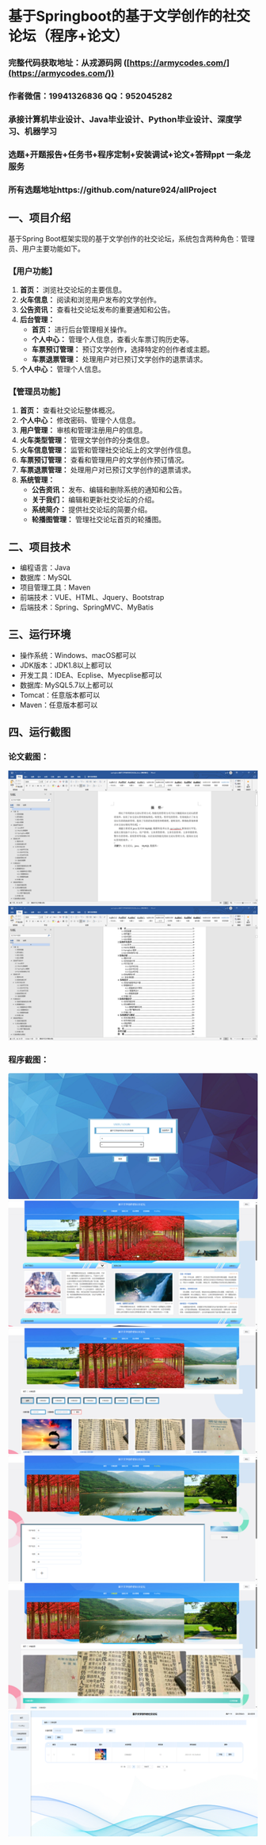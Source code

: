 基于Springboot的基于文学创作的社交论坛（程序+论文）
=
### 完整代码获取地址：从戎源码网 ([https://armycodes.com/](https://armycodes.com/))
### 作者微信：19941326836  QQ：952045282 
### 承接计算机毕业设计、Java毕业设计、Python毕业设计、深度学习、机器学习
### 选题+开题报告+任务书+程序定制+安装调试+论文+答辩ppt 一条龙服务
### 所有选题地址https://github.com/nature924/allProject

一、项目介绍
---
基于Spring Boot框架实现的基于文学创作的社交论坛，系统包含两种角色：管理员、用户主要功能如下。
### 【用户功能】

1. **首页：** 浏览社交论坛的主要信息。
2. **火车信息：** 阅读和浏览用户发布的文学创作。
3. **公告资讯：** 查看社交论坛发布的重要通知和公告。
4. **后台管理：**
   - **首页：** 进行后台管理相关操作。
   - **个人中心：** 管理个人信息，查看火车票订购历史等。
   - **车票预订管理：** 预订文学创作，选择特定的创作者或主题。
   - **车票退票管理：** 处理用户对已预订文学创作的退票请求。
5. **个人中心：** 管理个人信息。

### 【管理员功能】

1. **首页：** 查看社交论坛整体概况。
2. **个人中心：** 修改密码、管理个人信息。
3. **用户管理：** 审核和管理注册用户的信息。
4. **火车类型管理：** 管理文学创作的分类信息。
5. **火车信息管理：** 监管和管理社交论坛上的文学创作信息。
6. **车票预订管理：** 查看和管理用户的文学创作预订情况。
7. **车票退票管理：** 处理用户对已预订文学创作的退票请求。
8. **系统管理：**
   - **公告资讯：** 发布、编辑和删除系统的通知和公告。
   - **关于我们：** 编辑和更新社交论坛的介绍。
   - **系统简介：** 提供社交论坛的简要介绍。
   - **轮播图管理：** 管理社交论坛首页的轮播图。





二、项目技术
---
- 编程语言：Java
- 数据库：MySQL
- 项目管理工具：Maven
- 前端技术：VUE、HTML、Jquery、Bootstrap
- 后端技术：Spring、SpringMVC、MyBatis

三、运行环境
---
- 操作系统：Windows、macOS都可以
- JDK版本：JDK1.8以上都可以
- 开发工具：IDEA、Ecplise、Myecplise都可以
- 数据库: MySQL5.7以上都可以
- Tomcat：任意版本都可以
- Maven：任意版本都可以

四、运行截图
---
### 论文截图：
![image/1.png](limage/1.png)
![image/1.png](limage/2.png)

### 程序截图：
![image/1.png](image/1.png)
![image/1.png](image/2.png)
![image/1.png](image/3.png)
![image/1.png](image/4.png)
![image/1.png](image/5.png)
![image/1.png](image/6.png)



